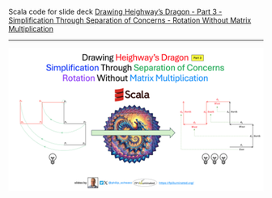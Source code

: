 Scala code for slide deck [Drawing Heighway’s Dragon - Part 3 - Simplification Through Separation of Concerns - Rotation Without Matrix Multiplication](https://fpilluminated.org/deck/260)

---

![Drawing Heighway’s Dragon - Part 3 - Simplification Through Separation of Concerns - Rotation Without Matrix Multiplication](2025-04-13-drawing-heighways-dragon--part-3--simplification-through-separation-of-concerns--rotation-without-matrix-multiplication-first-slide-large.png) 
